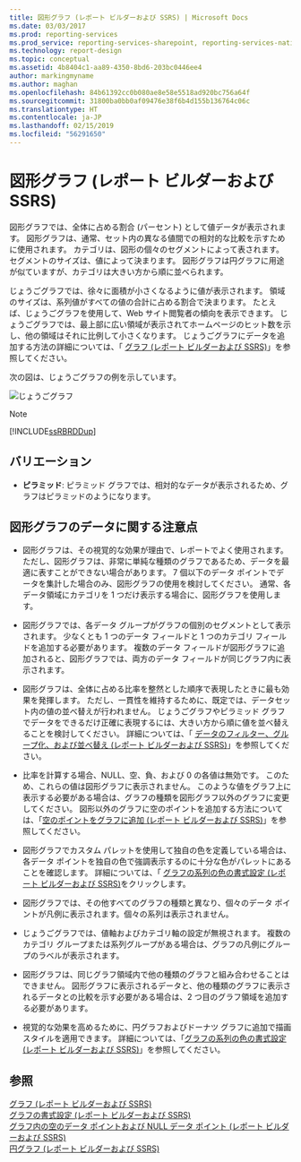 ```yaml
---
title: 図形グラフ (レポート ビルダーおよび SSRS) | Microsoft Docs
ms.date: 03/03/2017
ms.prod: reporting-services
ms.prod_service: reporting-services-sharepoint, reporting-services-native
ms.technology: report-design
ms.topic: conceptual
ms.assetid: 4b8404c1-aa89-4350-8bd6-203bc0446ee4
author: markingmyname
ms.author: maghan
ms.openlocfilehash: 84b61392cc0b080ae8e58e5518ad920bc756a64f
ms.sourcegitcommit: 31800ba0bb0af09476e38f6b4d155b136764c06c
ms.translationtype: HT
ms.contentlocale: ja-JP
ms.lasthandoff: 02/15/2019
ms.locfileid: "56291650"
---
```

# <a name="shape-charts-report-builder-and-ssrs"></a>図形グラフ (レポート ビルダーおよび SSRS)
  図形グラフでは、全体に占める割合 (パーセント) として値データが表示されます。 図形グラフは、通常、セット内の異なる値間での相対的な比較を示すために使用されます。 カテゴリは、図形の個々のセグメントによって表されます。 セグメントのサイズは、値によって決まります。 図形グラフは円グラフに用途が似ていますが、カテゴリは大きい方から順に並べられます。  
  
 じょうごグラフでは、徐々に面積が小さくなるように値が表示されます。 領域のサイズは、系列値がすべての値の合計に占める割合で決まります。 たとえば、じょうごグラフを使用して、Web サイト閲覧者の傾向を表示できます。 じょうごグラフでは、最上部に広い領域が表示されてホームページのヒット数を示し、他の領域はそれに比例して小さくなります。 じょうごグラフにデータを追加する方法の詳細については、「 [グラフ (レポート ビルダーおよび SSRS)](../../reporting-services/report-design/charts-report-builder-and-ssrs.md)」を参照してください。  
  
 次の図は、じょうごグラフの例を示しています。  
  
 ![じょうごグラフ](../../reporting-services/report-design/media/rs-funnelchart.gif "じょうごグラフ")  
  
> [!NOTE]  
>  [!INCLUDE[ssRBRDDup](../../includes/ssrbrddup-md.md)]  
  
## <a name="variations"></a>バリエーション  
  
-   **ピラミッド**: ピラミッド グラフでは、相対的なデータが表示されるため、グラフはピラミッドのようになります。  
  
## <a name="data-considerations-for-shape-charts"></a>図形グラフのデータに関する注意点  
  
-   図形グラフは、その視覚的な効果が理由で、レポートでよく使用されます。 ただし、図形グラフは、非常に単純な種類のグラフであるため、データを最適に表すことができない場合があります。 7 個以下のデータ ポイントでデータを集計した場合のみ、図形グラフの使用を検討してください。 通常、各データ領域にカテゴリを 1 つだけ表示する場合に、図形グラフを使用します。  
  
-   図形グラフでは、各データ グループがグラフの個別のセグメントとして表示されます。 少なくとも 1 つのデータ フィールドと 1 つのカテゴリ フィールドを追加する必要があります。 複数のデータ フィールドが図形グラフに追加されると、図形グラフでは、両方のデータ フィールドが同じグラフ内に表示されます。  
  
-   図形グラフは、全体に占める比率を整然とした順序で表現したときに最も効果を発揮します。 ただし、一貫性を維持するために、既定では、データセット内の値の並べ替えが行われません。 じょうごグラフやピラミッド グラフでデータをできるだけ正確に表現するには、大きい方から順に値を並べ替えることを検討してください。 詳細については、「 [データのフィルター、グループ化、および並べ替え (レポート ビルダーおよび SSRS)](../../reporting-services/report-design/filter-group-and-sort-data-report-builder-and-ssrs.md)」を参照してください。  
  
-   比率を計算する場合、NULL、空、負、および 0 の各値は無効です。 このため、これらの値は図形グラフに表示されません。 このような値をグラフ上に表示する必要がある場合は、グラフの種類を図形グラフ以外のグラフに変更してください。 図形以外のグラフに空のポイントを追加する方法については、「[空のポイントをグラフに追加 &#40;レポート ビルダーおよび SSRS&#41;](../../reporting-services/report-design/add-empty-points-to-a-chart-report-builder-and-ssrs.md)」を参照してください。  
  
-   図形グラフでカスタム パレットを使用して独自の色を定義している場合は、各データ ポイントを独自の色で強調表示するのに十分な色がパレットにあることを確認します。 詳細については、「 [グラフの系列の色の書式設定 &#40;レポート ビルダーおよび SSRS&#41;](../../reporting-services/report-design/formatting-series-colors-on-a-chart-report-builder-and-ssrs.md)をクリックします。  
  
-   図形グラフでは、その他すべてのグラフの種類と異なり、個々のデータ ポイントが凡例に表示されます。個々の系列は表示されません。  
  
-   じょうごグラフでは、値軸およびカテゴリ軸の設定が無視されます。 複数のカテゴリ グループまたは系列グループがある場合は、グラフの凡例にグループのラベルが表示されます。  
  
-   図形グラフは、同じグラフ領域内で他の種類のグラフと組み合わせることはできません。 図形グラフに表示されるデータと、他の種類のグラフに表示されるデータとの比較を示す必要がある場合は、2 つ目のグラフ領域を追加する必要があります。  
  
-   視覚的な効果を高めるために、円グラフおよびドーナツ グラフに追加で描画スタイルを適用できます。 詳細については、「[グラフの系列の色の書式設定 &#40;レポート ビルダーおよび SSRS&#41;](../../reporting-services/report-design/formatting-series-colors-on-a-chart-report-builder-and-ssrs.md)」を参照してください。  
  
## <a name="see-also"></a>参照  
 [グラフ &#40;レポート ビルダーおよび SSRS&#41;](../../reporting-services/report-design/charts-report-builder-and-ssrs.md)   
 [グラフの書式設定 (レポート ビルダーおよび SSRS)](../../reporting-services/report-design/formatting-a-chart-report-builder-and-ssrs.md)   
 [グラフ内の空のデータ ポイントおよび NULL データ ポイント (レポート ビルダーおよび SSRS)](../../reporting-services/report-design/empty-and-null-data-points-in-charts-report-builder-and-ssrs.md)   
 [円グラフ (レポート ビルダーおよび SSRS)](../../reporting-services/report-design/pie-charts-report-builder-and-ssrs.md)  
  
  
